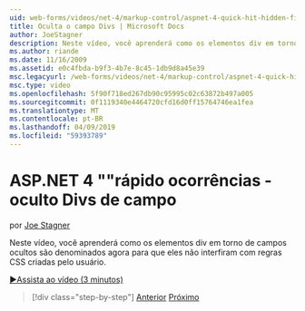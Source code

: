 ```yaml
---
uid: web-forms/videos/net-4/markup-control/aspnet-4-quick-hit-hidden-field-divs
title: Oculta o campo Divs | Microsoft Docs
author: JoeStagner
description: Neste vídeo, você aprenderá como os elementos div em torno de campos ocultos são denominados agora para que eles não interfiram com regras CSS criadas pelo usuário.
ms.author: riande
ms.date: 11/16/2009
ms.assetid: e0c4fbda-b9f3-4b7e-8c45-1db9d8a45e39
msc.legacyurl: /web-forms/videos/net-4/markup-control/aspnet-4-quick-hit-hidden-field-divs
msc.type: video
ms.openlocfilehash: 5f90f718ed267db90c95995c02c63872b497a005
ms.sourcegitcommit: 0f1119340e4464720cfd16d0ff15764746ea1fea
ms.translationtype: MT
ms.contentlocale: pt-BR
ms.lasthandoff: 04/09/2019
ms.locfileid: "59393789"
---
```

# <a name="aspnet-4-quick-hit---hidden-field-divs"></a>ASP.NET 4 ""rápido ocorrências - oculto Divs de campo

por [Joe Stagner](https://github.com/JoeStagner)

Neste vídeo, você aprenderá como os elementos div em torno de campos ocultos são denominados agora para que eles não interfiram com regras CSS criadas pelo usuário.

[&#9654;Assista ao vídeo (3 minutos)](https://channel9.msdn.com/Blogs/ASP-NET-Site-Videos/aspnet-4-quick-hit-hidden-field-divs)

> [!div class="step-by-step"]
> [Anterior](aspnet-4-quick-hit-tableless-menu-control.md)
> [Próximo](aspnet-4-quick-hit-disabled-control-styling.md)

